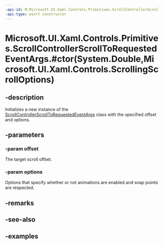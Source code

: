 ```yaml
---
-api-id: M:Microsoft.UI.Xaml.Controls.Primitives.ScrollControllerScrollToRequestedEventArgs.#ctor(System.Double,Microsoft.UI.Xaml.Controls.ScrollingScrollOptions)
-api-type: winrt constructor
---
```


# Microsoft.UI.Xaml.Controls.Primitives.ScrollControllerScrollToRequestedEventArgs.#ctor(System.Double,Microsoft.UI.Xaml.Controls.ScrollingScrollOptions)

<!--
public ScrollControllerScrollToRequestedEventArgs (double offset, Microsoft.UI.Xaml.Controls.ScrollingScrollOptions options);
-->


## -description

Initializes a new instance of the [ScrollControllerScrollToRequestedEventArgs](scrollcontrollerscrolltorequestedeventargs.md) class with the specified offset and options.

## -parameters

### -param offset

The target scroll offset.

### -param options

Options that specify whether or not animations are enabled and snap points are respected.

## -remarks

## -see-also

## -examples


